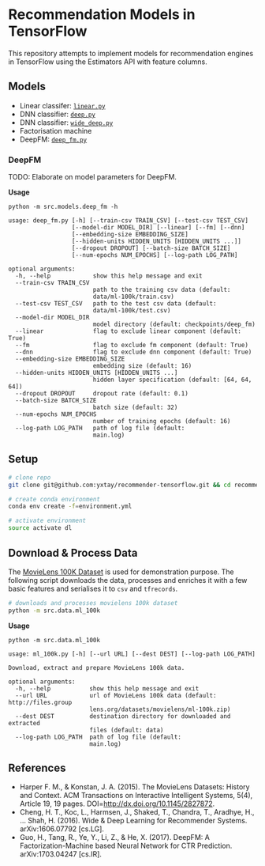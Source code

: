 # Recommendation Models in TensorFlow

This repository attempts to implement models for recommendation engines in TensorFlow using the Estimators API with feature columns. 

## Models

- Linear classifer: [`linear.py`](src/models/linear.py)
- DNN classifier: [`deep.py`](src/models/deep.py)
- DNN classifier: [`wide_deep.py`](src/models/wide_deep.py)
- Factorisation machine
- DeepFM: [`deep_fm.py`](src/models/deep_fm.py)

### DeepFM

TODO: Elaborate on model parameters for DeepFM.

**Usage**
```
python -m src.models.deep_fm -h

usage: deep_fm.py [-h] [--train-csv TRAIN_CSV] [--test-csv TEST_CSV]
                  [--model-dir MODEL_DIR] [--linear] [--fm] [--dnn]
                  [--embedding-size EMBEDDING_SIZE]
                  [--hidden-units HIDDEN_UNITS [HIDDEN_UNITS ...]]
                  [--dropout DROPOUT] [--batch-size BATCH_SIZE]
                  [--num-epochs NUM_EPOCHS] [--log-path LOG_PATH]

optional arguments:
  -h, --help            show this help message and exit
  --train-csv TRAIN_CSV
                        path to the training csv data (default:
                        data/ml-100k/train.csv)
  --test-csv TEST_CSV   path to the test csv data (default:
                        data/ml-100k/test.csv)
  --model-dir MODEL_DIR
                        model directory (default: checkpoints/deep_fm)
  --linear              flag to exclude linear component (default: True)
  --fm                  flag to exclude fm component (default: True)
  --dnn                 flag to exclude dnn component (default: True)
  --embedding-size EMBEDDING_SIZE
                        embedding size (default: 16)
  --hidden-units HIDDEN_UNITS [HIDDEN_UNITS ...]
                        hidden layer specification (default: [64, 64, 64])
  --dropout DROPOUT     dropout rate (default: 0.1)
  --batch-size BATCH_SIZE
                        batch size (default: 32)
  --num-epochs NUM_EPOCHS
                        number of training epochs (default: 16)
  --log-path LOG_PATH   path of log file (default:
                        main.log)
```

## Setup

```bash
# clone repo
git clone git@github.com:yxtay/recommender-tensorflow.git && cd recommender-tensorflow

# create conda environment
conda env create -f=environment.yml

# activate environment
source activate dl
```
## Download & Process Data

The [MovieLens 100K Dataset](https://grouplens.org/datasets/movielens/100k/) is used for demonstration purpose. The following script downloads the data, processes and enriches it with a few basic features and serialises it to `csv` and `tfrecords`.

```bash
# downloads and processes movielens 100k dataset
python -m src.data.ml_100k
```

**Usage**

```
python -m src.data.ml_100k

usage: ml_100k.py [-h] [--url URL] [--dest DEST] [--log-path LOG_PATH]

Download, extract and prepare MovieLens 100k data.

optional arguments:
  -h, --help           show this help message and exit
  --url URL            url of MovieLens 100k data (default: http://files.group
                       lens.org/datasets/movielens/ml-100k.zip)
  --dest DEST          destination directory for downloaded and extracted
                       files (default: data)
  --log-path LOG_PATH  path of log file (default:
                       main.log)
```

## References

- Harper F. M., & Konstan, J. A. (2015). The MovieLens Datasets: History and Context. ACM Transactions on Interactive Intelligent Systems, 5(4), Article 19, 19 pages. DOI=http://dx.doi.org/10.1145/2827872.
- Cheng, H. T., Koc, L., Harmsen, J., Shaked, T., Chandra, T., Aradhye, H., ... Shah, H. (2016). Wide & Deep Learning for Recommender Systems. arXiv:1606.07792 \[cs.LG\].
- Guo, H., Tang, R., Ye, Y., Li, Z., & He, X. (2017). DeepFM: A Factorization-Machine based Neural Network for CTR Prediction. arXiv:1703.04247 \[cs.IR\].
